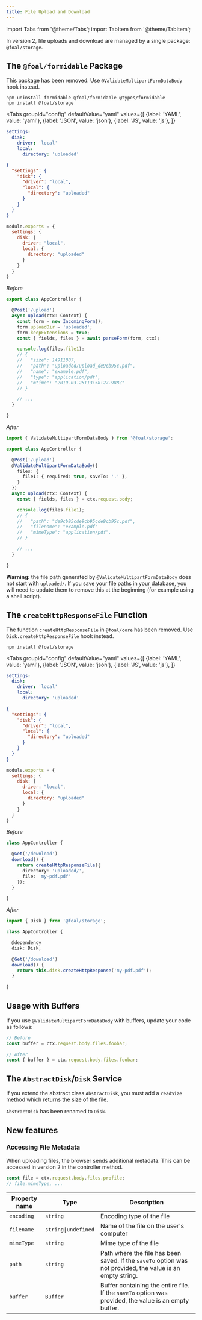 ```yaml
---
title: File Upload and Download
---
```


import Tabs from '@theme/Tabs';
import TabItem from '@theme/TabItem';

In version 2, file uploads and download are managed by a single package: `@foal/storage`.

## The `@foal/formidable` Package

This package has been removed. Use `@ValidateMultipartFormDataBody` hook instead.

```
npm uninstall formidable @foal/formidable @types/formidable
npm install @foal/storage
```


<Tabs
  groupId="config"
  defaultValue="yaml"
  values={[
    {label: 'YAML', value: 'yaml'},
    {label: 'JSON', value: 'json'},
    {label: 'JS', value: 'js'},
  ]}
>
<TabItem value="yaml">

```yaml
settings:
  disk:
    driver: 'local'
    local:
      directory: 'uploaded'
```

</TabItem>
<TabItem value="json">

```json
{
  "settings": {
    "disk": {
      "driver": "local",
      "local": {
        "directory": "uploaded"
      }
    }
  }
}
```

</TabItem>
<TabItem value="js">

```javascript
module.exports = {
  settings: {
    disk: {
      driver: "local",
      local: {
        directory: "uploaded"
      }
    }
  }
}
```

</TabItem>
</Tabs>

*Before*
```typescript
export class AppController {

  @Post('/upload')
  async upload(ctx: Context) {
    const form = new IncomingForm();
    form.uploadDir = 'uploaded';
    form.keepExtensions = true;
    const { fields, files } = await parseForm(form, ctx);

    console.log(files.file1);
    // {
    //   "size": 14911887,
    //   "path": "uploaded/upload_de9cb95c.pdf",
    //   "name": "example.pdf",
    //   "type": "application/pdf",
    //   "mtime": "2019-03-25T13:58:27.988Z"
    // }

    // ...
  }

}

```

*After*
```typescript
import { ValidateMultipartFormDataBody } from '@foal/storage';

export class AppController {

  @Post('/upload')
  @ValidateMultipartFormDataBody({
    files: {
      file1: { required: true, saveTo: '.' },
    }
  })
  async upload(ctx: Context) {
    const { fields, files } = ctx.request.body;

    console.log(files.file1);
    // {
    //   "path": "de9cb95cde9cb95cde9cb95c.pdf",
    //   "filename": "example.pdf"
    //   "mimeType": "application/pdf",
    // }

    // ...
  }

}

```

**Warning:** the file path generated by `@ValidateMultipartFormDataBody` does not start with `uploaded/`. If you save your file paths in your database, you will need to update them to remove this at the beginning (for example using a shell script).

## The `createHttpResponseFile` Function

The function `createHttpResponseFile` in `@foal/core` has been removed. Use `Disk.createHttpResponseFile` hook instead.

```
npm install @foal/storage
```


<Tabs
  groupId="config"
  defaultValue="yaml"
  values={[
    {label: 'YAML', value: 'yaml'},
    {label: 'JSON', value: 'json'},
    {label: 'JS', value: 'js'},
  ]}
>
<TabItem value="yaml">

```yaml
settings:
  disk:
    driver: 'local'
    local:
      directory: 'uploaded'
```

</TabItem>
<TabItem value="json">

```json
{
  "settings": {
    "disk": {
      "driver": "local",
      "local": {
        "directory": "uploaded"
      }
    }
  }
}
```

</TabItem>
<TabItem value="js">

```javascript
module.exports = {
  settings: {
    disk: {
      driver: "local",
      local: {
        directory: "uploaded"
      }
    }
  }
}
```

</TabItem>
</Tabs>

*Before*
```typescript
class AppController {

  @Get('/download')
  download() {
    return createHttpResponseFile({
      directory: 'uploaded/',
      file: 'my-pdf.pdf'
    });
  }

}
```

*After*
```typescript
import { Disk } from '@foal/storage';

class AppController {

  @dependency
  disk: Disk;

  @Get('/download')
  download() {
    return this.disk.createHttpResponse('my-pdf.pdf');
  }
  
} 
```

## Usage with Buffers

If you use `@ValidateMultipartFormDataBody` with buffers, update your code as follows:

```typescript
// Before
const buffer = ctx.request.body.files.foobar;

// After
const { buffer } = ctx.request.body.files.foobar;
```

## The `AbstractDisk`/`Disk` Service

If you extend the abstract class `AbstractDisk`, you must add a `readSize` method which returns the size of the file.

`AbstractDisk` has been renamed to `Disk`.

## New features

###  Accessing File Metadata 

When uploading files, the browser sends additional metadata. This can be accessed in version 2 in the controller method.

```typescript
const file = ctx.request.body.files.profile;
// file.mimeType, ...
```

| Property name | Type | Description |
| --- | --- | --- |
| `encoding` | `string` | Encoding type of the file |
| `filename` | `string\|undefined` | Name of the file on the user's computer |
| `mimeType` | `string` | Mime type of the file |
| `path` | `string` | Path where the file has been saved. If the `saveTo` option was not provided, the value is an empty string. |
| `buffer` | `Buffer` | Buffer containing the entire file. If the `saveTo` option was provided, the value is an empty buffer. |
